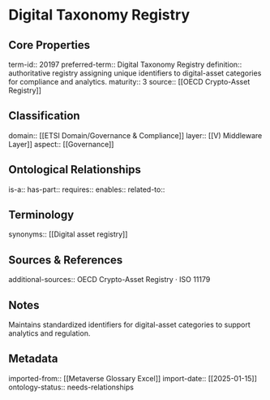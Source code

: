 # Digital Taxonomy Registry

## Core Properties
term-id:: 20197
preferred-term:: Digital Taxonomy Registry
definition:: authoritative registry assigning unique identifiers to digital-asset categories for compliance and analytics.
maturity:: 3
source:: [[OECD Crypto-Asset Registry]]

## Classification
domain:: [[ETSI Domain/Governance & Compliance]]
layer:: [[V) Middleware Layer]]
aspect:: [[Governance]]

## Ontological Relationships
is-a:: 
has-part:: 
requires:: 
enables:: 
related-to:: 

## Terminology
synonyms:: [[Digital asset registry]]

## Sources & References
additional-sources:: OECD Crypto-Asset Registry · ISO 11179

## Notes
Maintains standardized identifiers for digital-asset categories to support analytics and regulation.

## Metadata
imported-from:: [[Metaverse Glossary Excel]]
import-date:: [[2025-01-15]]
ontology-status:: needs-relationships